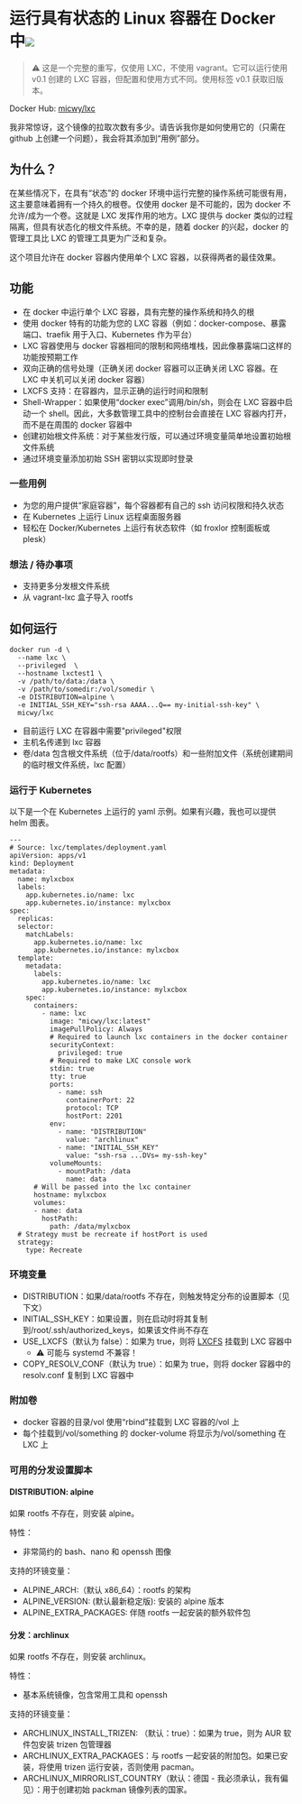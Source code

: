 # 运行具有状态的 Linux 容器在 Docker 中![](https://img.shields.io/docker/pulls/micwy/lxc.svg?v_DATE)

> :warning: 这是一个完整的重写，仅使用 LXC，不使用 vagrant。它可以运行使用 v0.1 创建的 LXC 容器，但配置和使用方式不同。使用标签 v0.1 获取旧版本。

Docker Hub: [micwy/lxc](https://hub.docker.com/r/micwy/lxc)

我非常惊讶，这个镜像的拉取次数有多少。请告诉我你是如何使用它的（只需在 github 上创建一个问题），我会将其添加到“用例”部分。

## 为什么？

在某些情况下，在具有“状态”的 docker 环境中运行完整的操作系统可能很有用，这主要意味着拥有一个持久的根卷。仅使用 docker 是不可能的，因为 docker 不允许/成为一个卷。这就是 LXC 发挥作用的地方。LXC 提供与 docker 类似的过程隔离，但具有状态化的根文件系统。不幸的是，随着 docker 的兴起，docker 的管理工具比 LXC 的管理工具更为广泛和复杂。

这个项目允许在 docker 容器内使用单个 LXC 容器，以获得两者的最佳效果。

## 功能

*   在 docker 中运行单个 LXC 容器，具有完整的操作系统和持久的根
*   使用 docker 特有的功能为您的 LXC 容器（例如：docker-compose、暴露端口、traefik 用于入口、Kubernetes 作为平台）
*   LXC 容器使用与 docker 容器相同的限制和网络堆栈，因此像暴露端口这样的功能按预期工作
*   双向正确的信号处理（正确关闭 docker 容器可以正确关闭 LXC 容器。在 LXC 中关机可以关闭 docker 容器）
*   LXCFS 支持：在容器内，显示正确的运行时间和限制
*   Shell-Wrapper：如果使用“docker exec”调用/bin/sh，则会在 LXC 容器中启动一个 shell。因此，大多数管理工具中的控制台会直接在 LXC 容器内打开，而不是在周围的 docker 容器中
*   创建初始根文件系统：对于某些发行版，可以通过环境变量简单地设置初始根文件系统
*   通过环境变量添加初始 SSH 密钥以实现即时登录

### 一些用例

*   为您的用户提供“家庭容器”，每个容器都有自己的 ssh 访问权限和持久状态
*   在 Kubernetes 上运行 Linux 远程桌面服务器
*   轻松在 Docker/Kubernetes 上运行有状态软件（如 froxlor 控制面板或 plesk）

### 想法 / 待办事项

*   支持更多分发根文件系统
*   从 vagrant-lxc 盒子导入 rootfs

## 如何运行

```
docker run -d \
  --name lxc \
  --privileged  \
  --hostname lxctest1 \
  -v /path/to/data:/data \
  -v /path/to/somedir:/vol/somedir \
  -e DISTRIBUTION=alpine \
  -e INITIAL_SSH_KEY="ssh-rsa AAAA...Q== my-initial-ssh-key" \
  micwy/lxc
```

*   目前运行 LXC 在容器中需要"privileged"权限
*   主机名传递到 lxc 容器
*   卷/data 包含根文件系统（位于/data/rootfs）和一些附加文件（系统创建期间的临时根文件系统，lxc 配置）

### 运行于 Kubernetes

以下是一个在 Kubernetes 上运行的 yaml 示例。如果有兴趣，我也可以提供 helm 图表。

```
---
# Source: lxc/templates/deployment.yaml
apiVersion: apps/v1
kind: Deployment
metadata:
  name: mylxcbox
  labels:
    app.kubernetes.io/name: lxc
    app.kubernetes.io/instance: mylxcbox
spec:
  replicas: 
  selector:
    matchLabels:
      app.kubernetes.io/name: lxc
      app.kubernetes.io/instance: mylxcbox
  template:
    metadata:
      labels:
        app.kubernetes.io/name: lxc
        app.kubernetes.io/instance: mylxcbox
    spec:
      containers:
        - name: lxc
          image: "micwy/lxc:latest"
          imagePullPolicy: Always
          # Required to launch lxc containers in the docker container
          securityContext:
            privileged: true
          # Required to make LXC console work
          stdin: true
          tty: true
          ports:
            - name: ssh
              containerPort: 22
              protocol: TCP
              hostPort: 2201
          env:
            - name: "DISTRIBUTION"
              value: "archlinux"
            - name: "INITIAL_SSH_KEY"
              value: "ssh-rsa ...DVs= my-ssh-key"
          volumeMounts:
            - mountPath: /data
              name: data
      # Will be passed into the lxc container
      hostname: mylxcbox
      volumes:
      - name: data
        hostPath:
          path: /data/mylxcbox
  # Strategy must be recreate if hostPort is used
  strategy:
    type: Recreate

```

### 环境变量

*   DISTRIBUTION：如果/data/rootfs 不存在，则触发特定分布的设置脚本（见下文）
*   INITIAL\_SSH\_KEY：如果设置，则在启动时将其复制到/root/.ssh/authorized\_keys，如果该文件尚不存在
*   USE\_LXCFS（默认为 false）：如果为 true，则将 [LXCFS](https://github.com/lxc/lxcfs) 挂载到 LXC 容器中
    *   :warning: 可能与 systemd 不兼容！
*   COPY\_RESOLV\_CONF（默认为 true）：如果为 true，则将 docker 容器中的 resolv.conf 复制到 LXC 容器中

### 附加卷

*   docker 容器的目录/vol 使用“rbind”挂载到 LXC 容器的/vol 上
*   每个挂载到/vol/something 的 docker-volume 将显示为/vol/something 在 LXC 上

### 可用的分发设置脚本

#### DISTRIBUTION: alpine

如果 rootfs 不存在，则安装 alpine。

特性：

*   非常简约的 bash、nano 和 openssh 图像

支持的环镜变量：

*   ALPINE\_ARCH:（默认 x86\_64）：rootfs 的架构
*   ALPINE\_VERSION: (默认最新稳定版): 安装的 alpine 版本
*   ALPINE\_EXTRA\_PACKAGES: 伴随 rootfs 一起安装的额外软件包

#### 分发：archlinux

如果 rootfs 不存在，则安装 archlinux。

特性：

*   基本系统镜像，包含常用工具和 openssh

支持的环镜变量：

*   ARCHLINUX\_INSTALL\_TRIZEN: （默认：true）：如果为 true，则为 AUR 软件包安装 trizen 包管理器
*   ARCHLINUX\_EXTRA\_PACKAGES：与 rootfs 一起安装的附加包。如果已安装，将使用 trizen 运行安装，否则使用 pacman。
*   ARCHLINUX\_MIRRORLIST\_COUNTRY（默认：德国 - 我必须承认，我有偏见）：用于创建初始 packman 镜像列表的国家。